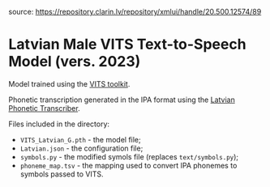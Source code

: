 source: https://repository.clarin.lv/repository/xmlui/handle/20.500.12574/89

# Latvian Male VITS Text-to-Speech Model (vers. 2023)

Model trained using the [VITS toolkit](https://github.com/jaywalnut310/vits/tree/2e561ba58618d021b5b8323d3765880f7e0ecfdb).

Phonetic transcription generated in the IPA format using the [Latvian Phonetic Transcriber](https://github.com/Skriptotajs/PhoneticTranscriber/tree/ecf0e45b91b4ad5ba293ff7cca9073dba4cfafba).

Files included in the directory:

* `VITS_Latvian_G.pth` - the model file;
* `Latvian.json` - the configuration file;
* `symbols.py` - the modified symols file (replaces `text/symbols.py`);
* `phoneme_map.tsv` - the mapping used to convert IPA phonemes to symbols passed to VITS.
